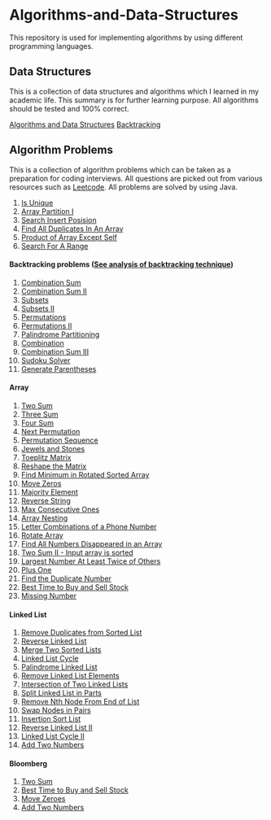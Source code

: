 # Algorithms-and-Data-Structures
This repository is used for implementing algorithms by using different programming languages.

## Data Structures
This is a collection of data structures and algorithms which I learned in my academic life.
This summary is for further learning purpose.
All algorithms should be tested and 100% correct.

[Algorithms and Data Structures](/algorithms/algo.md)
[Backtracking](algorithms/backtracking.md)

## Algorithm Problems
This is a collection of algorithm problems which can be taken as a preparation for coding interviews. 
All questions are picked out from various resources such as [Leetcode](https://leetcode.com). 
All problems are solved by using Java.

1. [Is Unique](/problems/is-unique.md)
2. [Array Partition I](/problems/array-partition-1.md)
3. [Search Insert Posision](/problems/search-insert-position.md)
4. [Find All Duplicates In An Array](/problems/find-all-duplicates-in-an-array.md)
5. [Product of Array Except Self](/problems/product-of-array-except-self.md)
6. [Search For A Range](/problems/SearchForARange.md)
#### Backtracking problems ([See analysis of backtracking technique](algorithms/backtracking.md))
1. [Combination Sum](/problems/combination-sum.md) 
2. [Combination Sum II](/problems/combination-sum2.md)
3. [Subsets](problems/subsets.md)
4. [Subsets II](problems/subsets2.md)
5. [Permutations](problems/permutations.md)
6. [Permutations II](problems/permutations2.md)
7. [Palindrome Partitioning](problems/palindrome-partitioning.md)
8. [Combination](problems/combination.md)
9. [Combination Sum III](problems/combination-sum3.md)
10. [Sudoku Solver](problems/sudoku-solver.md)
11. [Generate Parentheses](problems/generate-parentheses.md)
#### Array
1. [Two Sum](problems/two-sum.md)
2. [Three Sum](problems/three-sum.md)
3. [Four Sum](problems/four-sum.md)
4. [Next Permutation](problems/next-permutation.md)
5. [Permutation Sequence](problems/permutation-sequence.md)
6. [Jewels and Stones](problems/jewels-and-stones.md)
7. [Toeplitz Matrix](problems/toeplitz-matrix.md)
8. [Reshape the Matrix](problems/reshape-the-matrix.md)
9. [Find Minimum in Rotated Sorted Array](problems/find-minimum-in-rotated-sorted-array.md)
10. [Move Zeros](problems/move-zeros.md)
11. [Majority Element](problems/majority-element.md)
12. [Reverse String](problems/reverse-string.md)
13. [Max Consecutive Ones](problems/max-consecutive-ones.md)
14. [Array Nesting](problems/array-nesting.md)
15. [Letter Combinations of a Phone Number](problems/letter-combinations-of-a-phone-number.md)
16. [Rotate Array](problems/rotate-array.md)
17. [Find All Numbers Disappeared in an Array](problems/find-all-numbers-disappeared-in-an-array.md)
18. [Two Sum II - Input array is sorted](problems/two-sum-2-Input-array-is-sorted.md)
19. [Largest Number At Least Twice of Others](problems/largest-number-at-least-twice-of-others.md)
20. [Plus One](problems/plus-one.md)
21. [Find the Duplicate Number](problems/find-the-duplicate-number.md)
22. [Best Time to Buy and Sell Stock](problems/best-time-to-buy-and-sell-stock.md)
23. [Missing Number](problems/missing-number.md)
#### Linked List
1. [Remove Duplicates from Sorted List](problems/remove-duplicates-from-sorted-list.md)
2. [Reverse Linked List](problems/reverse-linked-list.md)
3. [Merge Two Sorted Lists](problems/merge-two-sorted-lists.md)
4. [Linked List Cycle](problems/linked-list-cycle.md)
5. [Palindrome Linked List](problems/palindrome-linked-list.md)
6. [Remove Linked List Elements](problems/remove-linked-list-elements.md)
7. [Intersection of Two Linked Lists](problems/intersection-of-two-linked-lists.md)
8. [Split Linked List in Parts](problems/split-linked-list-in-parts.md)
9. [Remove Nth Node From End of List](problems/remove-nth-node-from-end-of-list.md)
10. [Swap Nodes in Pairs](problems/swap-nodes-in-pairs.md)
11. [Insertion Sort List](problems/insertion-sort-list.md)
12. [Reverse Linked List II](problems/reverse-linked-list-2.md)
13. [Linked List Cycle II](problems/linked-list-cycle-2.md)
14. [Add Two Numbers](problems/add-two-numbers.md)
#### Bloomberg
1. [Two Sum](problems/two-sum.md)
2. [Best Time to Buy and Sell Stock](problems/best-time-to-buy-and-sell-stock.md)
3. [Move Zeroes](problems/move-zeros.md)
4. [Add Two Numbers](problems/add-two-numbers.md)